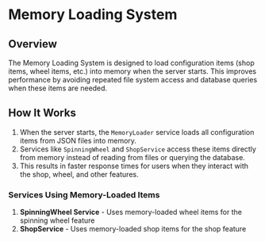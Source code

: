 # Memory Loading System

## Overview

The Memory Loading System is designed to load configuration items (shop items, wheel items, etc.) into memory when the server starts. This improves performance by avoiding repeated file system access and database queries when these items are needed.

## How It Works

1. When the server starts, the `MemoryLoader` service loads all configuration items from JSON files into memory.
2. Services like `SpinningWheel` and `ShopService` access these items directly from memory instead of reading from files or querying the database.
3. This results in faster response times for users when they interact with the shop, wheel, and other features.


### Services Using Memory-Loaded Items

1. **SpinningWheel Service** - Uses memory-loaded wheel items for the spinning wheel feature
2. **ShopService** - Uses memory-loaded shop items for the shop feature

